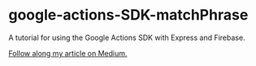 # google-actions-SDK-matchPhrase
A tutorial for using the Google Actions SDK with Express and Firebase.

[Follow along my article on Medium.](https://medium.com/@Cleveloper/a-linguists-perspective-on-voice-apps-part-1-12d7650bb61d)
